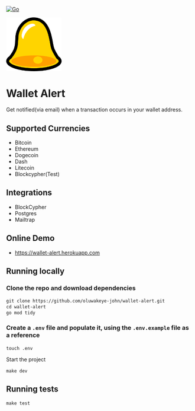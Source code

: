 [![Go](https://github.com/oluwakeye-john/wallet-alert/actions/workflows/go.yml/badge.svg)](https://github.com/oluwakeye-john/wallet-alert/actions/workflows/go.yml)

<img src="static/images/bell.svg" width="150px" />

# Wallet Alert

Get notified(via email) when a transaction occurs in your wallet address.

## Supported Currencies

- Bitcoin
- Ethereum
- Dogecoin
- Dash
- Litecoin
- Blockcypher(Test)

## Integrations

- BlockCypher
- Postgres
- Mailtrap

## Online Demo

- https://wallet-alert.herokuapp.com

## Running locally

### Clone the repo and download dependencies

```
git clone https://github.com/oluwakeye-john/wallet-alert.git
cd wallet-alert
go mod tidy
```

### Create a `.env` file and populate it, using the `.env.example` file as a reference

```
touch .env
```

Start the project

```
make dev
```

## Running tests

```
make test
```

